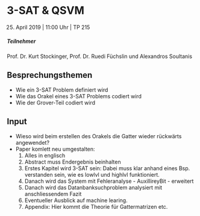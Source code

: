 # 3-SAT & QSVM

25. April 2019 | 11:00 Uhr | TP 215

##### Teilnehmer

Prof. Dr. Kurt Stockinger, Prof. Dr. Ruedi Füchslin und Alexandros Soultanis

## Besprechungsthemen

- Wie ein 3-SAT Problem definiert wird
- Wie das Orakel eines 3-SAT Problems codiert wird
- Wie der Grover-Teil codiert wird

## Input

- Wieso wird beim erstellen des Orakels die Gatter wieder rückwärts angewendet?
- Paper komlett neu umgestalten:
  1. Alles in englisch
  2. Abstract muss Endergebnis beinhalten
  3. Erstes Kapitel wird 3-SAT sein: Dabei muss klar anhand eines Bsp. verstanden sein, wie es lowlvl und highlvl funktioniert.
  4. Danach wird das System mit Fehleranalyse - AuxillireyBit - erweitert
  5. Danach wird das Datanbanksuchproblem analysiert mit anschliessendem Fazit
  6. Eventueller Ausblick auf machine learing.
  7. Appendix: Hier kommt die Theorie für Gattermatrizen etc.
